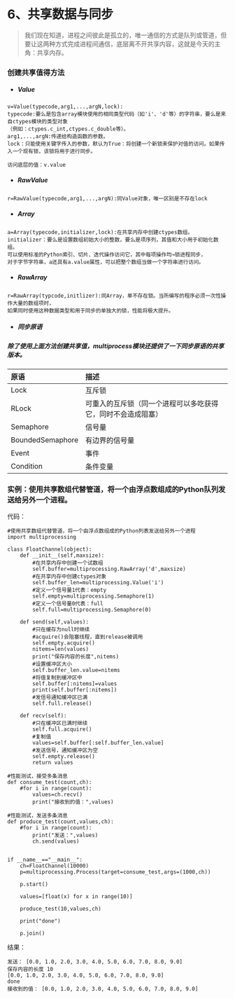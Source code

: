 # 6、共享数据与同步

> 我们现在知道，进程之间彼此是孤立的，唯一通信的方式是队列或管道，但要让这两种方式完成进程间通信，底层离不开共享内容，这就是今天的主角：共享内存。

### 创建共享值得方法

* ##### Value

```
v=Value(typecode,arg1,...,argN,lock):
typecode:要么是包含array模块使用的相同类型代码（如'i'、'd'等）的字符串，要么是来自ctypes模块的类型对象
（例如：ctypes.c_int,ctypes.c_double等）。
arg1,...,argN:传递给构造函数的参数。
lock：只能使用关键字传入的参数，默认为True：将创建一个新锁来保护对值的访问。如果传入一个现有锁，该锁将用于进行同步。

访问底层的值：v.value
```

* ##### RawValue

```
r=RawValue(typecode,arg1,...,argN):同Value对象，唯一区别是不存在lock
```

* ##### Array

```
a=Array(typecode,initializer,lock):在共享内存中创建ctypes数组。
initializer：要么是设置数组初始大小的整数，要么是项序列，其值和大小用于初始化数组。
可以使用标准的Python索引、切片、迭代操作访问它，其中每项操作均→锁进程同步，
对于字节字符串，a还具有a.value属性，可以把整个数组当做一个字符串进行访问。
```

* ##### RawArray

```
r=RawArray(typcode,initlizer):同Array，单不存在锁。当所编写的程序必须一次性操作大量的数组项时，
如果同时使用这种数据类型和用于同步的单独大的锁，性能将极大提升。
```

* ##### 同步原语

##### 除了使用上面方法创建共享值，multiprocess模块还提供了一下同步原语的共享版本。

| 原语 | 描述 |
| :--- | :--- |
| Lock | 互斥锁 |
| RLock | 可重入的互斥锁（同一个进程可以多吃获得它，同时不会造成阻塞） |
| Semaphore | 信号量 |
| BoundedSemaphore | 有边界的信号量 |
| Event | 事件 |
| Condition | 条件变量 |

### 实例：使用共享数组代替管道，将一个由浮点数组成的Python队列发送给另外一个进程。

代码：

```
#使用共享数组代替管道，将一个由浮点数组成的Python列表发送给另外一个进程
import multiprocessing

class FloatChannel(object):
    def __init__(self,maxsize):
        #在共享内存中创建一个试数组
        self.buffer=multiprocessing.RawArray('d',maxsize)
        #在共享内存中创建ctypes对象
        self.buffer_len=multiprocessing.Value('i')
        #定义一个信号量1代表：empty
        self.empty=multiprocessing.Semaphore(1)
        #定义一个信号量0代表：full
        self.full=multiprocessing.Semaphore(0)

    def send(self,values):
        #只在缓存为null时继续
        #acquire()会阻塞线程，直到release被调用
        self.empty.acquire()
        nitems=len(values)
        print("保存内容的长度",nitems)
        #设置缓冲区大小
        self.buffer_len.value=nitems
        #将值复制到缓冲区中
        self.buffer[:nitems]=values
        print(self.buffer[:nitems])
        #发信号通知缓冲区已满
        self.full.release()

    def recv(self):
        #只在缓冲区已满时继续
        self.full.acquire()
        #复制值
        values=self.buffer[:self.buffer_len.value]
        #发送信号，通知缓冲区为空
        self.empty.release()
        return values

#性能测试，接受多条消息
def consume_test(count,ch):
    #for i in range(count):
        values=ch.recv()
        print("接收到的值：",values)

#性能测试，发送多条消息
def produce_test(count,values,ch):
    #for i in range(count):
        print("发送：",values)
        ch.send(values)


if __name__=="__main__":
    ch=FloatChannel(10000)
    p=multiprocessing.Process(target=consume_test,args=(1000,ch))

    p.start()

    values=[float(x) for x in range(10)]

    produce_test(10,values,ch)

    print("done")

    p.join()

```

结果：

```
发送： [0.0, 1.0, 2.0, 3.0, 4.0, 5.0, 6.0, 7.0, 8.0, 9.0]
保存内容的长度 10
[0.0, 1.0, 2.0, 3.0, 4.0, 5.0, 6.0, 7.0, 8.0, 9.0]
done
接收到的值： [0.0, 1.0, 2.0, 3.0, 4.0, 5.0, 6.0, 7.0, 8.0, 9.0]
```



